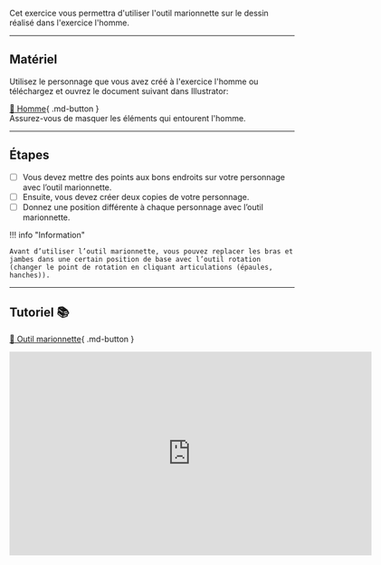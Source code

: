 Cet exercice vous permettra d'utiliser l'outil marionnette sur le dessin réalisé dans l'exercice l'homme.   
***  

## Matériel
Utilisez le personnage que vous avez créé à l'exercice l'homme ou téléchargez et ouvrez le document suivant dans Illustrator:   

[📁 Homme](https://cmontmorency365.sharepoint.com/:u:/s/TIM-582214-Animation2d77/EU6g4HsANVVDkl_lfBlQZqoBul7pI0kfARwDunCfrS9Y8g?e=W3NQwC){ .md-button }   <br>
Assurez-vous de masquer les éléments qui entourent l'homme.   
***  

## Étapes

- [ ] Vous devez mettre des points aux bons endroits sur votre personnage avec l’outil marionnette.
- [ ] Ensuite, vous devez créer deux copies de votre personnage.
- [ ] Donnez une position différente à chaque personnage avec l’outil marionnette.

!!! info "Information"

    Avant d’utiliser l’outil marionnette, vous pouvez replacer les bras et jambes dans une certain position de base avec l’outil rotation (changer le point de rotation en cliquant articulations (épaules, hanches)).

***  

## Tutoriel 📚
[📁 Outil marionnette](https://cmontmorency365.sharepoint.com/:v:/s/TIM-582214-Animation2d77/EeGkbYSu5qhKpEkrqKIeTFEBbDaJ8iIOuG_Bwd1RErqSrg?e=6ckeun){ .md-button }   <br> 
<iframe src="https://cmontmorency365.sharepoint.com/sites/TIM-582214-Animation2d77/_layouts/15/embed.aspx?UniqueId=846da4e1-e6ae-4aa8-a449-2ba8a21e4c51&embed=%7B%22ust%22%3Atrue%2C%22hv%22%3A%22CopyEmbedCode%22%7D&referrer=StreamWebApp&referrerScenario=EmbedDialog.Create" width="640" height="360" frameborder="0" scrolling="no" allowfullscreen title="02_outil_marionnette.mp4"></iframe>
